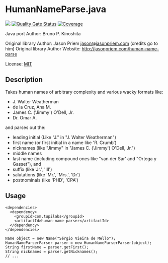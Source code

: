 # HumanNameParse.java

![](https://github.com/tupilabs/HumanNameParser.java/workflows/CI/badge.svg)
[![Quality Gate Status](https://sonarcloud.io/api/project_badges/measure?project=tupilabs_HumanNameParser.java&metric=alert_status)](https://sonarcloud.io/dashboard?id=tupilabs_HumanNameParser.java)
[![Coverage](https://sonarcloud.io/api/project_badges/measure?project=tupilabs_HumanNameParser.java&metric=coverage)](https://sonarcloud.io/dashboard?id=tupilabs_HumanNameParser.java)

Java port Author: Bruno P. Kinoshita

Original library Author: Jason Priem jason@jasonpriem.com (credits go to him)
Original library Author Website: http://jasonpriem.com/human-name-parse

License: [MIT](http://www.opensource.org/licenses/mit-license.php)

## Description
Takes human names of arbitrary complexity and various wacky formats like:

* J. Walter Weatherman 
* de la Cruz, Ana M. 
* James C. ('Jimmy') O'Dell, Jr.
* Dr. Omar A.

and parses out the:

* leading initial (Like "J." in "J. Walter Weatherman")
* first name (or first initial in a name like 'R. Crumb')
* nicknames (like "Jimmy" in "James C. ('Jimmy') O'Dell, Jr.")
* middle names
* last name (including compound ones like "van der Sar' and "Ortega y Gasset"), and
* suffix (like 'Jr.', 'III')
* salutations (like 'Mr.', 'Mrs.', 'Dr')
* postnominals (like 'PHD', 'CPA')

## Usage

```
<dependencies>
  <dependency>
    <groupId>com.tupilabs</groupId>
    <artifactId>human-name-parser</artifactId>
  </dependency>
</dependencies>
```

```
Name object = new Name("Sérgio Vieira de Mello");
HumanNameParserParser parser = new HumanNameParserParser(object);
String firstName = parser.getFirst();
String nicknames = parser.getNicknames();
// ...
```